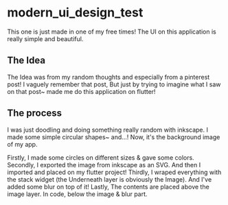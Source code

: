 # modern_ui_design_test

This one is just made in one of my free times! 
The UI on this application is really simple and beautiful.

## The Idea

  The Idea was from my random thoughts and especially from a pinterest post! I vaguely remember that post, But just by trying to imagine what I saw on that post~
  made me do this application on flutter! 
  
## The process
  
  I was just doodling and doing something really random with inkscape. I made some simple circular shapes~
and...! Now, it's the background image of my app.

  Firstly, I made some circles on different sizes & gave some colors.
  Secondly, I exported the image from inkscape as an SVG. And then I imported and placed on my flutter project!
  Thirdly, I wraped everything with the stack widget (the Underneath layer is obviously the Image). And I've added some blur on top of it!
  Lastly, The contents are placed above the image layer. In code, below the image & blur part.
  

